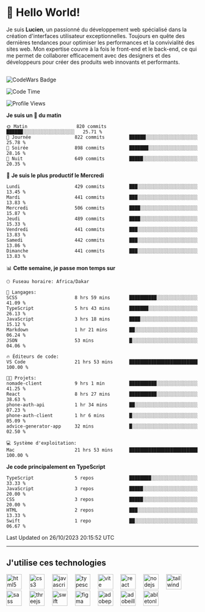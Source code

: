 # 👋 Hello World!

Je suis **Lucien**, un passionné du développement web spécialisé dans la création d'interfaces utilisateur exceptionnelles. Toujours en quête des dernières tendances pour optimiser les performances et la convivialité des sites web. Mon expertise couvre à la fois le front-end et le back-end, ce qui me permet de collaborer efficacement avec des designers et des développeurs pour créer des produits web innovants et performants.

##

![CodeWars Badge](https://www.codewars.com/users/xyhomi3/badges/small)

<!--START_SECTION:waka-->
![Code Time](http://img.shields.io/badge/Code%20Time-148%20hrs%201%20min-blue)

![Profile Views](http://img.shields.io/badge/Vues%20du%20profil-1-blue)

**Je suis un 🐤 du matin** 

```text
🌞 Matin                  820 commits         ██████░░░░░░░░░░░░░░░░░░░   25.71 % 
🌆 Journée                822 commits         ██████░░░░░░░░░░░░░░░░░░░   25.78 % 
🌃 Soirée                 898 commits         ███████░░░░░░░░░░░░░░░░░░   28.16 % 
🌙 Nuit                   649 commits         █████░░░░░░░░░░░░░░░░░░░░   20.35 % 
```
📅 **Je suis le plus productif le Mercredi** 

```text
Lundi                    429 commits         ███░░░░░░░░░░░░░░░░░░░░░░   13.45 % 
Mardi                    441 commits         ███░░░░░░░░░░░░░░░░░░░░░░   13.83 % 
Mercredi                 506 commits         ████░░░░░░░░░░░░░░░░░░░░░   15.87 % 
Jeudi                    489 commits         ████░░░░░░░░░░░░░░░░░░░░░   15.33 % 
Vendredi                 441 commits         ███░░░░░░░░░░░░░░░░░░░░░░   13.83 % 
Samedi                   442 commits         ███░░░░░░░░░░░░░░░░░░░░░░   13.86 % 
Dimanche                 441 commits         ███░░░░░░░░░░░░░░░░░░░░░░   13.83 % 
```


📊 **Cette semaine, je passe mon temps sur** 

```text
🕑︎ Fuseau horaire: Africa/Dakar

💬 Langages: 
SCSS                     8 hrs 59 mins       ██████████░░░░░░░░░░░░░░░   41.09 % 
TypeScript               5 hrs 43 mins       ███████░░░░░░░░░░░░░░░░░░   26.13 % 
JavaScript               3 hrs 18 mins       ████░░░░░░░░░░░░░░░░░░░░░   15.12 % 
Markdown                 1 hr 21 mins        ██░░░░░░░░░░░░░░░░░░░░░░░   06.24 % 
JSON                     53 mins             █░░░░░░░░░░░░░░░░░░░░░░░░   04.06 % 

🔥 Éditeurs de code: 
VS Code                  21 hrs 53 mins      █████████████████████████   100.00 % 

🐱‍💻 Projets: 
nomade-client            9 hrs 1 min         ██████████░░░░░░░░░░░░░░░   41.25 % 
React                    8 hrs 27 mins       ██████████░░░░░░░░░░░░░░░   38.63 % 
phone-auth-api           1 hr 34 mins        ██░░░░░░░░░░░░░░░░░░░░░░░   07.23 % 
phone-auth-client        1 hr 6 mins         █░░░░░░░░░░░░░░░░░░░░░░░░   05.09 % 
advice-generator-app     32 mins             █░░░░░░░░░░░░░░░░░░░░░░░░   02.50 % 

💻 Système d'exploitation: 
Mac                      21 hrs 53 mins      █████████████████████████   100.00 % 
```

**Je code principalement en TypeScript** 

```text
TypeScript               5 repos             ████████░░░░░░░░░░░░░░░░░   33.33 % 
JavaScript               3 repos             █████░░░░░░░░░░░░░░░░░░░░   20.00 % 
CSS                      3 repos             █████░░░░░░░░░░░░░░░░░░░░   20.00 % 
HTML                     2 repos             ███░░░░░░░░░░░░░░░░░░░░░░   13.33 % 
Swift                    1 repo              ██░░░░░░░░░░░░░░░░░░░░░░░   06.67 % 
```




 Last Updated on 26/10/2023 20:15:52 UTC
<!--END_SECTION:waka-->
---

## J'utilise ces technologies

<div align="left">
  <img src="https://skillicons.dev/icons?i=html" height="40" alt="html5 logo"  />
  <img width="12" />
  <img src="https://skillicons.dev/icons?i=css" height="40" alt="css3 logo"  />
  <img width="12" />
  <img src="https://skillicons.dev/icons?i=js" height="40" alt="javascript logo"  />
  <img width="12" />
  <img src="https://skillicons.dev/icons?i=ts" height="40" alt="typescript logo"  />
  <img width="12" />
  <img src="https://skillicons.dev/icons?i=vite" height="40" alt="vite logo"  />
  <img width="12" />
  <img src="https://skillicons.dev/icons?i=react" height="40" alt="react logo"  />
  <img width="12" />
  <img src="https://cdn.jsdelivr.net/gh/devicons/devicon/icons/nodejs/nodejs-original.svg" height="40" alt="nodejs logo"  />
  <img width="12" />
  <img src="https://skillicons.dev/icons?i=tailwind" height="40" alt="tailwindcss logo"  />
  <img width="12" />
  <img src="https://skillicons.dev/icons?i=sass" height="40" alt="sass logo"  />
  <img width="12" />
  <img src="https://skillicons.dev/icons?i=threejs" height="40" alt="threejs logo"  />
  <img width="12" />
  <img src="https://skillicons.dev/icons?i=swift" height="40" alt="swift logo"  />
  <img width="12" />
  <img src="https://skillicons.dev/icons?i=figma" height="40" alt="figma logo"  />
  <img width="12" />
  <img src="https://skillicons.dev/icons?i=ps" height="40" alt="adobephotoshop logo"  />
  <img width="12" />
  <img src="https://skillicons.dev/icons?i=ai" height="40" alt="adobeillustrator logo"  />
  <img width="12" />
  <img src="https://skillicons.dev/icons?i=ableton" height="40" alt="abletonlive logo"  />
</div>



